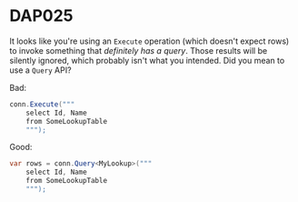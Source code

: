 ﻿# DAP025

It looks like you're using an `Execute` operation (which doesn't expect rows) to
invoke something that *definitely has a query*. Those results will be
silently ignored, which probably isn't what you intended. Did you mean to use
a `Query` API?

Bad:

``` c#
conn.Execute("""
    select Id, Name
    from SomeLookupTable
    """);
```

Good:

``` c#
var rows = conn.Query<MyLookup>("""
    select Id, Name
    from SomeLookupTable
    """);
```